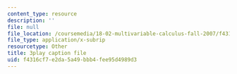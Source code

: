 ```yaml
---
content_type: resource
description: ''
file: null
file_location: /coursemedia/18-02-multivariable-calculus-fall-2007/f4316cf7e2da5a49bbb4fee95d4989d3_bHdzkFrgRcA.vtt
file_type: application/x-subrip
resourcetype: Other
title: 3play caption file
uid: f4316cf7-e2da-5a49-bbb4-fee95d4989d3
---
```

